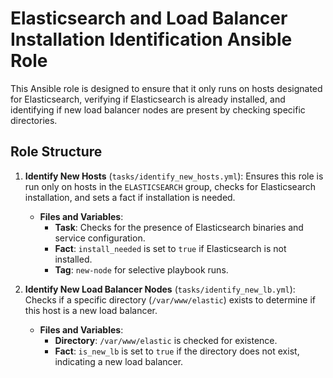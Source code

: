 # Elasticsearch and Load Balancer Installation Identification Ansible Role

This Ansible role is designed to ensure that it only runs on hosts designated for Elasticsearch, verifying if Elasticsearch is already installed, and identifying if new load balancer nodes are present by checking specific directories.

## Role Structure

1. **Identify New Hosts** (`tasks/identify_new_hosts.yml`): Ensures this role is run only on hosts in the `ELASTICSEARCH` group, checks for Elasticsearch installation, and sets a fact if installation is needed.

    - **Files and Variables**:
        - **Task**: Checks for the presence of Elasticsearch binaries and service configuration.
        - **Fact**: `install_needed` is set to `true` if Elasticsearch is not installed.
        - **Tag**: `new-node` for selective playbook runs.

2. **Identify New Load Balancer Nodes** (`tasks/identify_new_lb.yml`): Checks if a specific directory (`/var/www/elastic`) exists to determine if this host is a new load balancer.

    - **Files and Variables**:
        - **Directory**: `/var/www/elastic` is checked for existence.
        - **Fact**: `is_new_lb` is set to `true` if the directory does not exist, indicating a new load balancer.

